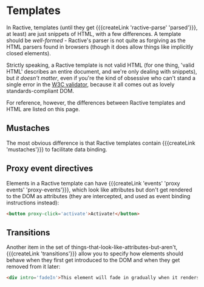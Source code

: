 # Templates

In Ractive, templates (until they get {{{createLink 'ractive-parse' 'parsed'}}}, at least) are just snippets of HTML, with a few differences. A template should be *well-formed* - Ractive's parser is not quite as forgiving as the HTML parsers found in browsers (though it does allow things like implicitly closed elements).

Strictly speaking, a Ractive template is not valid HTML (for one thing, 'valid HTML' describes an entire document, and we're only dealing with snippets), but *it doesn't matter*, even if you're the kind of obsessive who can't stand a single error in the [W3C validator](http://validator.w3.org/), because it all comes out as lovely standards-compliant DOM.

For reference, however, the differences between Ractive templates and HTML are listed on this page.

## Mustaches

The most obvious difference is that Ractive templates contain {{{createLink 'mustaches'}}} to facilitate data binding.

## Proxy event directives

Elements in a Ractive template can have {{{createLink 'events' 'proxy events' 'proxy-events'}}}, which look like attributes but don't get rendered to the DOM as attributes (they are intercepted, and used as event binding instructions instead):

```html
<button proxy-click='activate'>Activate!</button>
```

## Transitions

Another item in the set of things-that-look-like-attributes-but-aren't, {{{createLink 'transitions'}}} allow you to specify how elements should behave when they first get introduced to the DOM and when they get removed from it later:

```html
<div intro='fadeIn'>This element will fade in gradually when it renders</div>
```